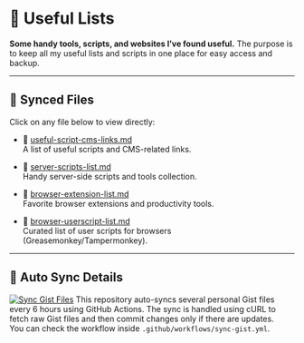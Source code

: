 # 📂 Useful Lists
**Some handy tools, scripts, and websites I’ve found useful.**
The purpose is to keep all my useful lists and scripts in one place for easy access and backup.

---
## 📜 Synced Files

Click on any file below to view directly:

- 🔗 [useful-script-cms-links.md](https://github.com/almahmudbd/Useful-lists/blob/main/useful-script-cms-links.md)  
  A list of useful scripts and CMS-related links.

- 📁 [server-scripts-list.md](https://github.com/almahmudbd/Useful-lists/blob/main/server-scripts-list.md)  
  Handy server-side scripts and tools collection.

- 🧩 [browser-extension-list.md](https://github.com/almahmudbd/Useful-lists/blob/main/browser-extension-list.md)  
  Favorite browser extensions and productivity tools.

- 🧪 [browser-userscript-list.md](https://github.com/almahmudbd/Useful-lists/blob/main/browser-userscript-list.md)  
  Curated list of user scripts for browsers (Greasemonkey/Tampermonkey).

---

## 🔄 Auto Sync Details
[![Sync Gist Files](https://github.com/almahmudbd/Useful-lists/actions/workflows/main.yml/badge.svg)](https://github.com/almahmudbd/Useful-lists/actions/workflows/main.yml)
This repository auto-syncs several personal Gist files every 6 hours using GitHub Actions. 
The sync is handled using cURL to fetch raw Gist files and then commit changes only if there are updates.  
You can check the workflow inside `.github/workflows/sync-gist.yml`.
